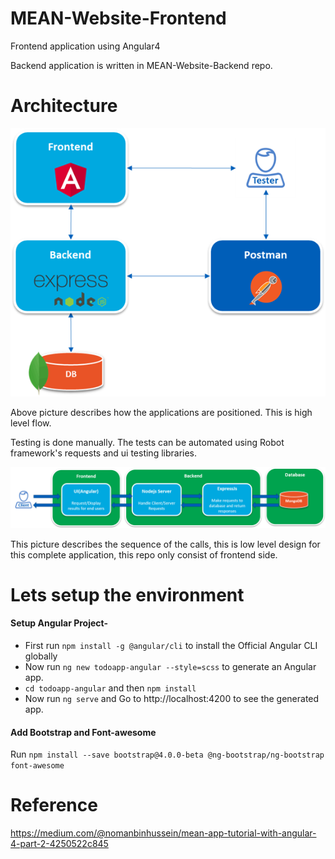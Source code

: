 # MEAN-Website-Frontend
Frontend application using Angular4

Backend application is written in MEAN-Website-Backend repo.

# Architecture
![Highlevel](doc/highlevel.png)

Above picture describes how the applications are positioned. This is high level flow.

Testing is done manually. The tests can be automated using Robot framework's requests and ui testing libraries.

![Lowlevel](doc/lowlevel.png)

This picture describes the sequence of the calls, this is low level design for this complete application, this repo only consist of frontend side.


# Lets setup the environment
#### Setup Angular Project-
- First run ```npm install -g @angular/cli``` to install the Official Angular CLI globally
- Now run ```ng new todoapp-angular --style=scss``` to generate an Angular app.
- ````cd todoapp-angular```` and then ````npm install````
- Now run ````ng serve```` and Go to http://localhost:4200 to see the generated app.

#### Add Bootstrap and Font-awesome 
Run ````npm install --save bootstrap@4.0.0-beta @ng-bootstrap/ng-bootstrap font-awesome````

# Reference
https://medium.com/@nomanbinhussein/mean-app-tutorial-with-angular-4-part-2-4250522c845